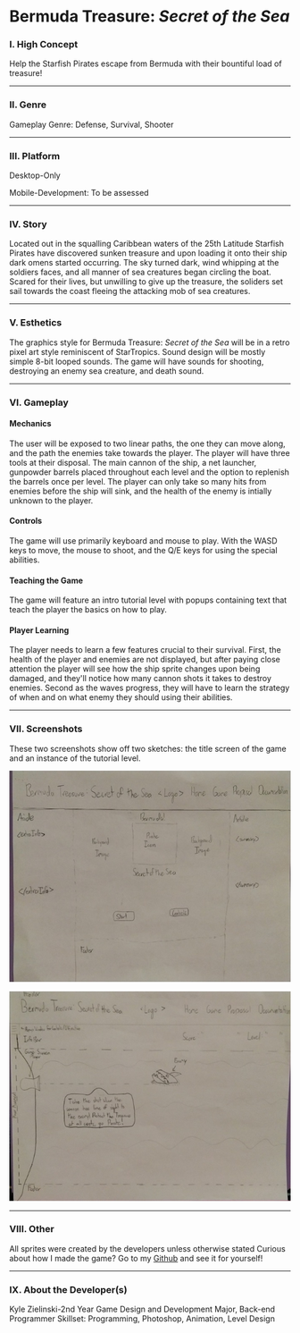 # Bermuda Treasure: *Secret* *of* *the* *Sea* 
### I. High Concept
Help the Starfish Pirates escape from Bermuda with their bountiful load of treasure!

---
### II. Genre
Gameplay Genre: Defense, Survival, Shooter

---
### III. Platform
Desktop-Only 

Mobile-Development: To be assessed

---
### IV. Story
Located out in the squalling Caribbean waters of the 25th Latitude Starfish Pirates have discovered
sunken treasure and upon loading it onto their ship dark omens started occurring. The sky turned 
dark, wind whipping at the soldiers faces, and all manner of sea creatures began circling the boat.
Scared for their lives, but unwilling to give up the treasure, the soliders set sail towards the
coast fleeing the attacking mob of sea creatures.

---
### V. Esthetics
The graphics style for Bermuda Treasure: *Secret* *of* *the* *Sea* will be in a retro pixel art style reminiscent of StarTropics. Sound design will be mostly simple 8-bit looped sounds. The game will have sounds for shooting, destroying an enemy sea creature, and death sound. 

---
### VI. Gameplay
#### Mechanics
The user will be exposed to two linear paths, the one they can move along, and the path the enemies take towards the player. The player will have three tools at their disposal. The main cannon of the ship, a net launcher, gunpowder barrels placed throughout each level and the option to replenish the barrels once per level. The player can only take so many hits from enemies before the ship will sink, and the health of the enemy is intially unknown to the player.
#### Controls
The game will use primarily keyboard and mouse to play. With the WASD keys to move, the mouse to shoot, and the Q/E keys for using the special abilities.
#### Teaching the Game
The game will feature an intro tutorial level with popups containing text that teach the player the basics on how to play.
#### Player Learning
The player needs to learn a few features crucial to their survival. First, the health of the player and enemies are not displayed, but after paying close attention the player will see how the ship sprite changes upon being damaged, and they'll notice how many cannon shots it takes to destroy enemies. Second as the waves progress, they will have to learn the strategy of when and on what enemy they should using their abilities.

---
### VII. Screenshots
These two screenshots show off two sketches: the title screen of the game and an instance of the tutorial level.

![Game Title Screen Screenshot][screenshot2]

[screenshot2]:media/screenshot2.jpg

![Tutorial Screenshot][screenshot1]

[screenshot1]:media/screenshot1.jpg

---
### VIII. Other
All sprites were created by the developers unless otherwise stated
Curious about how I made the game? Go to my 
[Github](https://github.com/kizielinski) and see it for yourself!

---
### IX. About the Developer(s)
Kyle Zielinski-2nd Year Game Design and Development Major, Back-end Programmer 
Skillset: Programming, Photoshop, Animation, Level Design
